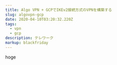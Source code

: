 ```yaml
---
title: Algo VPN + GCPでIKEv2接続方式のVPNを構築する
slug: algovpn-gcp
date: 2020-04-10T03:20:32.220Z
tags:
  - vpn
  - gcp
description: テレワーク
markup: blackfriday
---
```

hoge